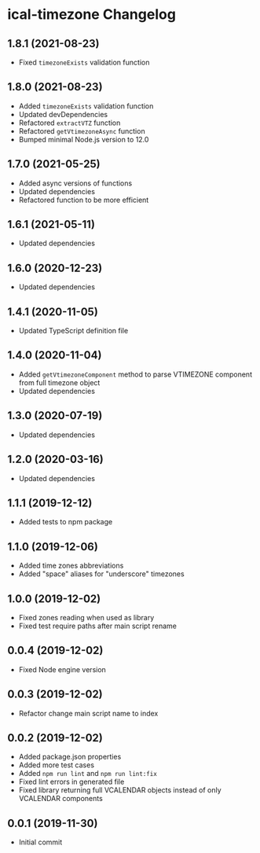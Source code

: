# ical-timezone Changelog

## 1.8.1 (2021-08-23)

-   Fixed `timezoneExists` validation function

## 1.8.0 (2021-08-23)

-   Added `timezoneExists` validation function
-   Updated devDependencies
-   Refactored `extractVTZ` function
-   Refactored `getVtimezoneAsync` function
-   Bumped minimal Node.js version to 12.0

## 1.7.0 (2021-05-25)

-   Added async versions of functions
-   Updated dependencies
-   Refactored function to be more efficient

## 1.6.1 (2021-05-11)

-   Updated dependencies

## 1.6.0 (2020-12-23)

-   Updated dependencies

## 1.4.1 (2020-11-05)

-   Updated TypeScript definition file

## 1.4.0 (2020-11-04)

-   Added `getVtimezoneComponent` method to parse VTIMEZONE component from full timezone object
-   Updated dependencies

## 1.3.0 (2020-07-19)

-   Updated dependencies

## 1.2.0 (2020-03-16)

-   Updated dependencies

## 1.1.1 (2019-12-12)

-   Added tests to npm package

## 1.1.0 (2019-12-06)

-   Added time zones abbreviations
-   Added "space" aliases for "underscore" timezones

## 1.0.0 (2019-12-02)

-   Fixed zones reading when used as library
-   Fixed test require paths after main script rename

## 0.0.4 (2019-12-02)

-   Fixed Node engine version

## 0.0.3 (2019-12-02)

-   Refactor change main script name to index

## 0.0.2 (2019-12-02)

-   Added package.json properties
-   Added more test cases
-   Added `npm run lint` and `npm run lint:fix`
-   Fixed lint errors in generated file
-   Fixed library returning full VCALENDAR objects instead of only VCALENDAR components

## 0.0.1 (2019-11-30)

-   Initial commit
